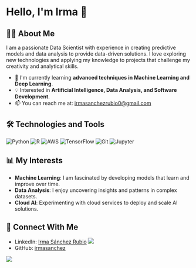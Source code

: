 # Hello, I'm Irma 👋

## 👩‍💻 About Me

I am a passionate Data Scientist with experience in creating predictive models and data analysis to provide data-driven solutions. I love exploring new technologies and applying my knowledge to projects that challenge my creativity and analytical skills.

- 🌱 I'm currently learning **advanced techniques in Machine Learning and Deep Learning**.
- 💡 Interested in **Artificial Intelligence, Data Analysis, and Software Development**.
- 📫 You can reach me at: irmasanchezrubio0@gmail.com

## 🛠 Technologies and Tools

![Python](https://img.shields.io/badge/-Python-3776AB?style=flat-square&logo=Python&logoColor=white)
![R](https://img.shields.io/badge/-R-276DC3?style=flat-square&logo=R&logoColor=white)
![AWS](https://img.shields.io/badge/-AWS-232F3E?style=flat-square&logo=amazon-aws&logoColor=white)
![TensorFlow](https://img.shields.io/badge/-TensorFlow-FF6F00?style=flat-square&logo=TensorFlow&logoColor=white)
![Git](https://img.shields.io/badge/-Git-F05032?style=flat-square&logo=git&logoColor=white)
![Jupyter](https://img.shields.io/badge/-Jupyter-F37626?style=flat-square&logo=Jupyter&logoColor=white)

## 📊 My Interests

- **Machine Learning**: I am fascinated by developing models that learn and improve over time.
- **Data Analysis**: I enjoy uncovering insights and patterns in complex datasets.
- **Cloud AI**: Experimenting with cloud services to deploy and scale AI solutions.

## 🤝 Connect With Me

- LinkedIn: [Irma Sánchez Rubio](https://www.linkedin.com/in/irma-s%C3%A1nchez-rubio/)
[![](https://img.shields.io/badge/LinkedIn-Follow%20me-blue?style=flat&logo=linkedin&link=https://linkedin.com/in/yourprofile)](https://www.linkedin.com/in/irma-s%C3%A1nchez-rubio/)
- GitHub: [irmasanchez](https://github.com/irmasanchez)

[![](https://img.shields.io/github/followers/YourUsername?label=Follow&style=social)](https://github.com/irmasanchez)

<!--
**irmasanchez/irmasanchez** is a ✨ _special_ ✨ repository because its `README.md` (this file) appears on your GitHub profile.

Here are some ideas to get you started:

- 🔭 I’m currently working on ...
- 🌱 I’m currently learning ...
- 👯 I’m looking to collaborate on ...
- 🤔 I’m looking for help with ...
- 💬 Ask me about ...
- 📫 How to reach me: ...
- 😄 Pronouns: ...
- ⚡ Fun fact: ...
-->
